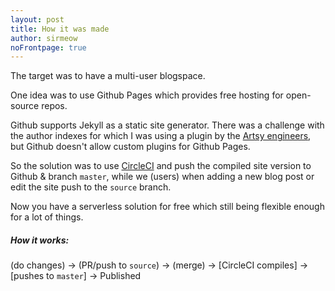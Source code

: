 ```yaml
---
layout: post
title: How it was made
author: sirmeow
noFrontpage: true
---
```


The target was to have a multi-user blogspace.

One idea was to use Github Pages which provides free hosting for open-source repos.

Github supports Jekyll as a static site generator. There was a challenge with the author indexes for which I was using a plugin by the [Artsy engineers](https://github.com/artsy/artsy.github.io), but Github doesn't allow custom plugins for Github Pages.

So the solution was to use [CircleCI](https://circle.com) and push the compiled site version to Github & branch `master`, while we (users) when adding a new blog post or edit the site push to the `source` branch.

Now you have a serverless solution for free which still being flexible enough for a lot of things.

##### How it works:
(do changes) -> (PR/push to `source`) -> (merge) -> [CircleCI compiles] -> [pushes to `master`] -> Published
